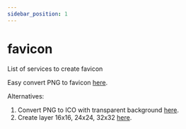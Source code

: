 ```yaml
---
sidebar_position: 1
---
```


# favicon

List of services to create favicon

Easy convert PNG to favicon [here](https://favicon.io/favicon-converter).

Alternatives:

1. Convert PNG to ICO with transparent background [here](https://picflow.com/convert/svg-to-ico).
2. Create layer 16x16, 24x24, 32x32 [here](https://redketchup.io/icon-editor).
